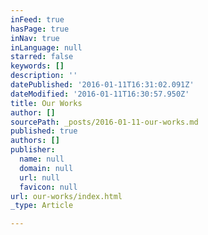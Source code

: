 ```yaml
---
inFeed: true
hasPage: true
inNav: true
inLanguage: null
starred: false
keywords: []
description: ''
datePublished: '2016-01-11T16:31:02.091Z'
dateModified: '2016-01-11T16:30:57.950Z'
title: Our Works
author: []
sourcePath: _posts/2016-01-11-our-works.md
published: true
authors: []
publisher:
  name: null
  domain: null
  url: null
  favicon: null
url: our-works/index.html
_type: Article

---
```

#